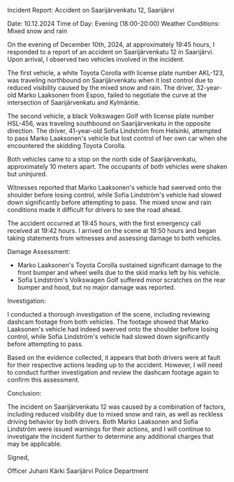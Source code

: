 Incident Report: Accident on Saarijärvenkatu 12, Saarijärvi

Date: 10.12.2024
Time of Day: Evening (18:00-20:00)
Weather Conditions: Mixed snow and rain

On the evening of December 10th, 2024, at approximately 19:45 hours, I responded to a report of an accident on Saarijärvenkatu 12 in Saarijärvi. Upon arrival, I observed two vehicles involved in the incident.

The first vehicle, a white Toyota Corolla with license plate number AKL-123, was traveling northbound on Saarijärvenkatu when it lost control due to reduced visibility caused by the mixed snow and rain. The driver, 32-year-old Marko Laaksonen from Espoo, failed to negotiate the curve at the intersection of Saarijärvenkatu and Kylmäntie.

The second vehicle, a black Volkswagen Golf with license plate number HSL-456, was traveling southbound on Saarijärvenkatu in the opposite direction. The driver, 41-year-old Sofia Lindström from Helsinki, attempted to pass Marko Laaksonen's vehicle but lost control of her own car when she encountered the skidding Toyota Corolla.

Both vehicles came to a stop on the north side of Saarijärvenkatu, approximately 10 meters apart. The occupants of both vehicles were shaken but uninjured.

Witnesses reported that Marko Laaksonen's vehicle had swerved onto the shoulder before losing control, while Sofia Lindström's vehicle had slowed down significantly before attempting to pass. The mixed snow and rain conditions made it difficult for drivers to see the road ahead.

The accident occurred at 19:45 hours, with the first emergency call received at 19:42 hours. I arrived on the scene at 19:50 hours and began taking statements from witnesses and assessing damage to both vehicles.

Damage Assessment:

* Marko Laaksonen's Toyota Corolla sustained significant damage to the front bumper and wheel wells due to the skid marks left by his vehicle.
* Sofia Lindström's Volkswagen Golf suffered minor scratches on the rear bumper and hood, but no major damage was reported.

Investigation:

I conducted a thorough investigation of the scene, including reviewing dashcam footage from both vehicles. The footage showed that Marko Laaksonen's vehicle had indeed swerved onto the shoulder before losing control, while Sofia Lindström's vehicle had slowed down significantly before attempting to pass.

Based on the evidence collected, it appears that both drivers were at fault for their respective actions leading up to the accident. However, I will need to conduct further investigation and review the dashcam footage again to confirm this assessment.

Conclusion:

The incident on Saarijärvenkatu 12 was caused by a combination of factors, including reduced visibility due to mixed snow and rain, as well as reckless driving behavior by both drivers. Both Marko Laaksonen and Sofia Lindström were issued warnings for their actions, and I will continue to investigate the incident further to determine any additional charges that may be applicable.

Signed,

Officer Juhani Kärki
Saarijärvi Police Department